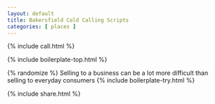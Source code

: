 ```yaml
---
layout: default
title: Bakersfield Cold Calling Scripts
categories: [ places ]
---
```


{% include call.html %}



{% include boilerplate-top.html %}

{% randomize %}
Selling to a business can be a lot more difficult than selling to everyday consumers
{% include boilerplate-try.html %}

{% include share.html %}